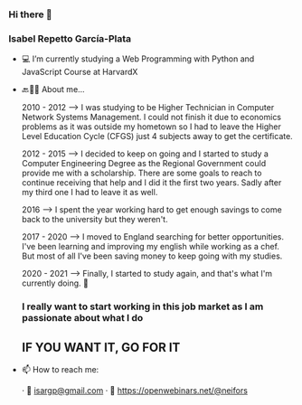### Hi there 👋

<!--
**neifors/neifors** is a ✨ _special_ ✨ repository because its `README.md` (this file) appears on your GitHub profile.

Here are some ideas to get you started:

- 🔭 I’m currently working on ...
- 🌱 I’m currently learning ...
- 👯 I’m looking to collaborate on ...
- 🤔 I’m looking for help with ...
- 💬 Ask me about ...
- 📫 How to reach me: ...
- 😄 Pronouns: ...
- ⚡ Fun fact: ...
-->
### Isabel Repetto García-Plata

- 💻 I’m currently studying a Web Programming with Python and JavaScript Course at HarvardX

- 🔙👩🏽 About me...
    
    2010 - 2012 --> I was studying to be Higher Technician in Computer Network Systems Management. 
    I could not finish it due to economics problems as it was outside my hometown so I had to leave the 
    Higher Level Education Cycle (CFGS) just 4 subjects away to get the certificate.
    
    2012 - 2015 --> I decided to keep on going and I started to study a Computer Engineering Degree as 
    the Regional Government could provide me with a scholarship. There are some goals to reach to continue
    receiving that help and I did it the first two years. Sadly after my third one I had to leave it as well.
    
    2016 --> I spent the year working hard to get enough savings to come back to the university but they weren't.
    
    2017 - 2020 --> I moved to England searching for better opportunities. I've been learning and improving
    my english while working as a chef. But most of all I've been saving money to keep going with my studies.
    
    2020 - 2021 --> Finally, I started to study again, and that's what I'm currently doing. 👣
    
    ### I really want to start working in this job market as I am passionate about what I do
    ## IF YOU WANT IT, GO FOR IT

- 📫 How to reach me: 

    · 📧 isargp@gmail.com
    · 🧩 https://openwebinars.net/@neifors
